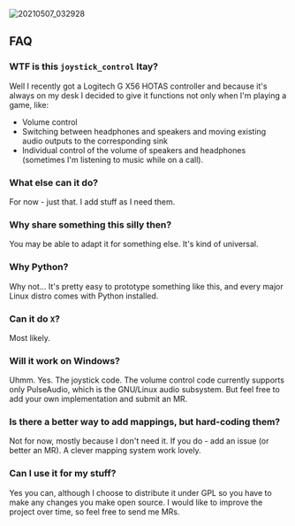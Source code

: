 ![20210507_032928](https://user-images.githubusercontent.com/2123767/117381465-cffa5c80-aee4-11eb-8e47-0c8790b86ac5.jpg)


## FAQ

### WTF is this `joystick_control` Itay?

Well I recently got a Logitech G X56 HOTAS controller and because it's always on
my desk I decided to give it functions not only when I'm playing a game, like:
* Volume control
* Switching between headphones and speakers and moving existing audio outputs to the corresponding sink
* Individual control of the volume of speakers and headphones (sometimes I'm listening to music while on a call).

### What else can it do?

For now - just that. I add stuff as I need them.

### Why share something this silly then?

You may be able to adapt it for something else. It's kind of universal.

### Why Python?

Why not... It's pretty easy to prototype something like this, and every major Linux distro comes with Python installed.

### Can it do `X`?

Most likely.

### Will it work on Windows?

Uhmm. Yes. The joystick code. The volume control code currently supports only PulseAudio, which is the GNU/Linux audio subsystem. But feel free to add your own implementation and submit an MR.

### Is there a better way to add mappings, but hard-coding them?

Not for now, mostly because I don't need it. If you do - add an issue (or better an MR). A clever mapping system work lovely.

### Can I use it for my stuff?

Yes you can, although I choose to distribute it under GPL so you have to make any changes you make open source. I would like to improve the project over time, so feel free to send me MRs.

